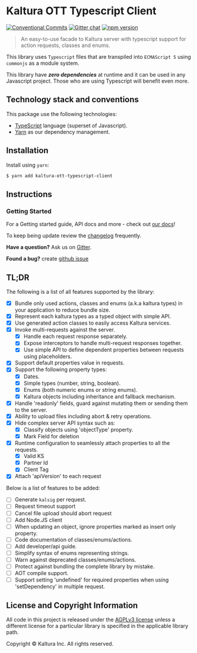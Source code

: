 # Kaltura OTT Typescript Client 

[![Conventional Commits](https://img.shields.io/badge/Conventional%20Commits-1.0.0-yellow.svg)](https://conventionalcommits.org) [![Gitter chat](https://badges.gitter.im/kaltura-ng/kaltura-ng.png)](https://gitter.im/kaltura-ng/kaltura-ng) [![npm version](https://badge.fury.io/js/kaltura-ott-typescript-client.svg)](https://badge.fury.io/js/kaltura-ott-typescript-client) 
 
> An easy-to-use facade to Kaltura server with typescript support for action requests, classes and enums.
 
This library uses `Typescript` files that are transpiled  into `ECMAScript 5` using `commonjs` as a module system. 

This library have **_zero dependencies_** at runtime and it can be used in any Javascript project. Those who are using Typescript will benefit even more.
  
 ## Technology stack and conventions
 This package use the following technologies:
 * [TypeScript](http://www.typescriptlang.org/) language (superset of Javascript).
 * [Yarn](https://yarnpkg.com/en/) as our dependency management.
 
## Installation
 
Install using `yarn`:
```bash
$ yarn add kaltura-ott-typescript-client
```


 
## Instructions
 
### Getting Started
For a Getting started guide, API docs and more - check out [our docs](docs/getting-started.md)!
  
To keep being update review the [changelog](CHANGELOG.md) frequently.
 
 **Have a question?** Ask us on [Gitter](https://gitter.im/kaltura-ng/kaltura-ng).
 
 **Found a bug?** create [github issue](https://github.com/kaltura/KalturaGeneratedAPIClientsTypescript/issues)
 

 
## TL;DR
The following is a list of all features supported by the library:
 
- [x] Bundle only used actions, classes and enums (a.k.a kaltura types) in your application to reduce bundle size.
- [x] Represent each kaltura types as a typed object with simple API.
- [x] Use generated action classes to easily access Kaltura services.
- [x] Invoke multi-requests against the server.
  - [x] Handle each request response separately.
  - [x] Expose interceptors to handle multi-request responses together.
  - [x] Use simple API to define dependent properties between requests using placeholders.
- [x] Support default properties value in requests.
- [x] Support the following property types:
   - [x] Dates.
   - [x] Simple types (number, string, boolean).  
   - [x] Enums (both numeric enums or string enums).
   - [x] Kaltura objects including inheritance and fallback mechanism.
- [x] Handle 'readonly' fields, guard against mutating them or sending them to the server.
- [x] Ability to upload files including abort & retry operations.
- [x] Hide complex server API syntax such as:
   - [x] Classify objects using 'objectType' property.
   - [x] Mark Field for deletion
- [x] Runtime configuration to seamlessly attach properties to all the requests.
   - [x] Valid KS
   - [x] Partner Id
   - [x] Client Tag
- [x] Attach 'apiVersion' to each request
 
 Below is a list of features to be added:
- [ ] Generate `kalsig` per request.
- [ ] Request timeout support
- [ ] Cancel file upload should abort request
- [ ] Add Node.JS client 
- [ ] When updating an object, ignore properties marked as insert only property.
- [ ] Code documentation of classes/enums/actions.
- [ ] Add developer/api guide. 
- [ ] Simplify syntax of enums representing strings.
- [ ] Warn against deprecated classes/enums/actions.
- [ ] Protect against bundling the complete library by mistake.
- [ ] AOT compile support.
- [ ] Support setting 'undefined' for required properties when using 'setDependency' in multiple request.
 
## License and Copyright Information
All code in this project is released under the [AGPLv3 license](http://www.gnu.org/licenses/agpl-3.0.html) unless a different license for a particular library is specified in the applicable library path.
 
Copyright © Kaltura Inc. All rights reserved.
 